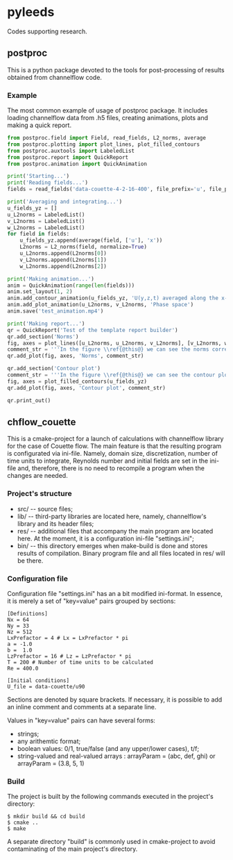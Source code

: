 # pyleeds
Codes supporting research.

## postproc
This is a python package devoted to the tools for post-processing of results obtained from channelflow code.

### Example
The most common example of usage of postproc package. It includes loading channelflow data from .h5 files, creating animations, plots and making a quick report.
```python
from postproc.field import Field, read_fields, L2_norms, average
from postproc.plotting import plot_lines, plot_filled_contours
from postproc.auxtools import LabeledList
from postproc.report import QuickReport
from postproc.animation import QuickAnimation

print('Starting...')
print('Reading fields...')
fields = read_fields('data-couette-4-2-16-400', file_prefix='u', file_postfix='.h5', start_time=1)

print('Averaging and integrating...')
u_fields_yz = []
u_L2norms = LabeledList()
v_L2norms = LabeledList()
w_L2norms = LabeledList()
for field in fields:
    u_fields_yz.append(average(field, ['u'], 'x'))
    L2norms = L2_norms(field, normalize=True)
    u_L2norms.append(L2norms[0])
    v_L2norms.append(L2norms[1])
    w_L2norms.append(L2norms[2])

print('Making animation...')
anim = QuickAnimation(range(len(fields)))
anim.set_layout(1, 2)
anim.add_contour_animation(u_fields_yz, 'U(y,z,t) averaged along the x-coordinate')
anim.add_plot_animation(u_L2norms, v_L2norms, 'Phase space')
anim.save('test_animation.mp4')

print('Making report...')
qr = QuickReport('Test of the template report builder')
qr.add_section('Norms')
fig, axes = plot_lines([u_L2norms, u_L2norms, v_L2norms], [v_L2norms, w_L2norms, w_L2norms])
comment_str = '''In the figure \\ref{@this@} we can see the norms corresponding to the turbulent state'''
qr.add_plot(fig, axes, 'Norms', comment_str)

qr.add_section('Contour plot')
comment_str = '''In the figure \\ref{@this@} we can see the contour plot of $u(y,z,t)$ corresponding to $T = 0$'''
fig, axes = plot_filled_contours(u_fields_yz)
qr.add_plot(fig, axes, 'Contour plot', comment_str)

qr.print_out()
```

## chflow_couette
This is a cmake-project for a launch of calculations with channelflow library for the case of Couette flow. The main feature is that the resulting program is configurated via ini-file. Namely, domain size, discretization, number of time units to integrate, Reynolds number and initial fields are set in the ini-file and, therefore, there is no need to recompile a program when the changes are needed.

### Project's structure
- src/ -- source files;
- lib/ -- third-party libraries are located here, namely, channelflow's library and its header files;
- res/ -- additional files that accompany the main program are located here. At the moment, it is a configuration ini-file "settings.ini";
- bin/ -- this directory emerges when make-build is done and stores results of compilation. Binary program file and all files located in res/ will be there.

### Configuration file
Configuration file "settings.ini" has an a bit modified ini-format. In essence, it is merely a set of "key=value" pairs grouped by sections:

```
[Definitions]
Nx = 64
Ny = 33
Nz = 512
LxPrefactor = 4 # Lx = LxPrefactor * pi
a = -1.0
b =  1.0
LzPrefactor = 16 # Lz = LzPrefactor * pi
T = 200 # Number of time units to be calculated
Re = 400.0

[Initial conditions]
U_file = data-couette/u90
```

Sections are denoted by square brackets. If necessary, it is possible to add an inline comment and comments at a separate line.

Values in "key=value" pairs can have several forms:
- strings;
- any arithemtic format;
- boolean values: 0/1, true/false (and any upper/lower cases), t/f; 
- string-valued and real-valued arrays : arrayParam = (abc, def, ghi) or arrayParam = (3.8, 5, 1)

### Build
The project is built by the following commands executed in the project's directory:
```
$ mkdir build && cd build
$ cmake ..
$ make 
```

A separate directory "build" is commonly used in cmake-project to avoid contaminating of the main project's directory.
